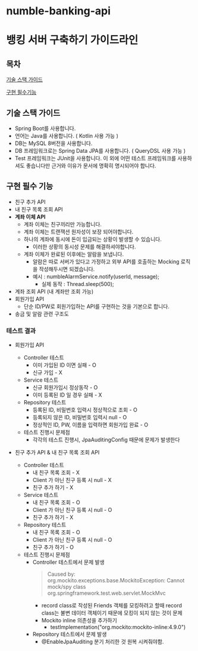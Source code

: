# numble-banking-api

# 뱅킹 서버 구축하기 가이드라인

## 목차

[기술 스택 가이드](https://www.notion.so/6c22773cf37e472b8bd47565a444a130)

[구현 필수기능](https://www.notion.so/6c22773cf37e472b8bd47565a444a130)

## 기술 스택 가이드

- Spring Boot를 사용합니다.
- 언어는 Java를 사용합니다. ( Kotlin 사용 가능 )
- DB는 MySQL 8버전을 사용합니다.
- DB 프레임워크로는 Spring Data JPA를 사용합니다. ( QueryDSL 사용 가능 )
- Test 프레임워크는 JUnit을 사용합니다. 이 외에 어떤 테스트 프레임워크를 사용하셔도 좋습니다만 근거와 이유가 문서에 명확히 명시되어야 합니다.


## 구현 필수 기능

- 친구 추가 API
- 내 친구 목록 조회 API
- **계좌 이체 API**
    - 계좌 이체는 친구끼리만 가능합니다.
    - 계좌 이체는 트랜잭션 원자성이 보장 되어야합니다.
    - 하나의 계좌에 동시에 돈이 입금되는 상황이 발생할 수 있습니다.
        - 이러한 상황의 동시성 문제를 해결하셔야합니다.
    - 계좌 이체가 완료된 이후에는 알람을 보냅니다.
        - 알람은 따로 서버가 있다고 가정하고 외부 API를 호출하는 Mocking 로직을 작성해두시면 되겠습니다.
        - 예시 : numbleAlarmService.notify(userId, message);
            - 실제 동작 : Thread.sleep(500);
- 계좌 조회 API (내 계좌만 조회 가능)
- 회원가입 API
    - 단순 ID/PW로 회원가입하는 API를 구현하는 것을 기본으로 합니다.
- 송금 및 알람 관련 구조도


### 테스트 결과

- 회원가입 API
    - Controller 테스트
        - 이미 가입된 ID 이면 실패 - O
        - 신규 가입 - X
    - Service 테스트
        - 신규 회원가입시 정상동작 - O
        - 이미 등록된 ID 일 경우 실패 - X
    - Repository 테스트
        - 등록된 ID, 비밀번호 입력시 정상적으로 조회 - O
        - 등록되지 않은 ID, 비밀번호 입력시 null - O
        - 정상적인 ID, PW, 이름을 입력하면 회원가입 완료 - O
    - 테스트 진행시 문제점
        - 각각의 테스트 진행시, JpaAuditingConfig 때문에 문제가 발생한다

- 친구 추가 API & 내 친구 목록 조회 API
    - Controller 테스트
        - 내 친구 목록 조회 - X
        - Client 가 아닌 친구 등록 시 null - X
        - 친구 추가 하기 - X
    - Service 테스트
        - 내 친구 목록 조회 - O
        - Client 가 아닌 친구 등록 시 null - O
        - 친구 추가 하기 - X
    - Repository 테스트
        - 내 친구 목록 조회 - O
        - Client 가 아닌 친구 등록 시 null - O
        - 친구 추가 하기 - O
    - 테스트 진행시 문제점
        - Controller 테스트에서 문제 발생
            > Caused by: org.mockito.exceptions.base.MockitoException: 
            > Cannot mock/spy class org.springframework.test.web.servlet.MockMvc
            - record class로 작성된 Friends 객체를 모킹하려고 할때 record class는 불변 데이터 객체이기 때문에 모킹이 되지 않는 것이 문제
            - Mockito inline 의존성을 추가하기
                - testImplementation("org.mockito:mockito-inline:4.9.0")
        - Repository 테스트에서 문제 발생
            - @EnableJpaAuditing 분기 처리한 것 원복 시켜줘야함.
